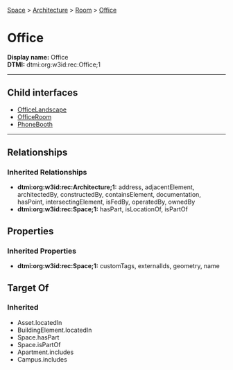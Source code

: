 [Space](../../../Space.md) > [Architecture](../../Architecture.md) > [Room](../Room.md) > [Office](#)
# Office

**Display name:** Office<br />
**DTMI:** dtmi:org:w3id:rec:Office;1

---


## Child interfaces
* [OfficeLandscape](OfficeLandscape.md)
* [OfficeRoom](OfficeRoom.md)
* [PhoneBooth](PhoneBooth.md)

---
## Relationships
### Inherited Relationships
* **dtmi:org:w3id:rec:Architecture;1:** address, adjacentElement, architectedBy, constructedBy, containsElement, documentation, hasPoint, intersectingElement, isFedBy, operatedBy, ownedBy
* **dtmi:org:w3id:rec:Space;1:** hasPart, isLocationOf, isPartOf
## Properties
### Inherited Properties
* **dtmi:org:w3id:rec:Space;1:** customTags, externalIds, geometry, name
## Target Of
### Inherited
* Asset.locatedIn
* BuildingElement.locatedIn
* Space.hasPart
* Space.isPartOf
* Apartment.includes
* Campus.includes
